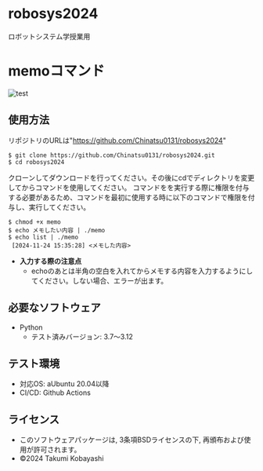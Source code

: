# robosys2024
ロボットシステム学授業用

# memoコマンド
![test](https://github.com/Chinatsu0131/robosys2024/actions/workflows/test.yml/badge.svg)

## 使用方法
リポジトリのURLは"https://github.com/Chinatsu0131/robosys2024"
```
$ git clone https://github.com/Chinatsu0131/robosys2024.git
$ cd robosys2024
```

クローンしてダウンロードを行ってください。その後にcdでディレクトリを変更してからコマンドを使用してください。
コマンドをを実行する際に権限を付与する必要があるため、コマンドを最初に使用する時に以下のコマンドで権限を付与し、実行してください。

```
$ chmod +x memo
$ echo メモしたい内容 | ./memo
$ echo list | ./memo
 [2024-11-24 15:35:28] <メモした内容> 
```

- **入力する際の注意点**
  - echoのあとは半角の空白を入れてからメモする内容を入力するようにしてください。しない場合、エラーが出ます。
  

## 必要なソフトウェア
- Python
  - テスト済みバージョン: 3.7～3.12

## テスト環境
- 対応OS: aUbuntu 20.04以降
- CI/CD: Github Actions
  

## ライセンス
- このソフトウェアパッケージは, 3条項BSDライセンスの下, 再頒布および使用が許可されます。
- ©2024 Takumi Kobayashi
